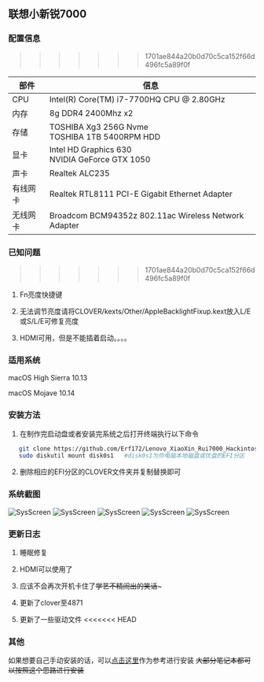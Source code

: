 ## 联想小新锐7000


### 配置信息 

>>>>>>> 1701ae844a20b0d70c5ca152f66d496fc5a89f0f

| 部件  | 信息 |
| ---- | --- |
| CPU  | Intel(R) Core(TM) i7-7700HQ CPU @ 2.80GHz |
| 内存 | 8g DDR4 2400Mhz x2 |
| 存储 | TOSHIBA Xg3 256G Nvme <br> TOSHIBA 1TB 5400RPM HDD |
| 显卡 | Intel HD Graphics 630 <br> NVIDIA GeForce GTX 1050 |
| 声卡 | Realtek ALC235 |
| 有线网卡 | Realtek RTL8111 PCI-E Gigabit Ethernet Adapter |
| 无线网卡 | Broadcom BCM94352z 802.11ac Wireless Network Adapter |



### 已知问题 
>>>>>>> 1701ae844a20b0d70c5ca152f66d496fc5a89f0f

1. Fn亮度快捷键

2. 无法调节亮度请将CLOVER/kexts/Other/AppleBacklightFixup.kext放入L/E或S/L/E可修复亮度

3. HDMI可用，但是不能插着启动。。。。

### 适用系统

macOS High Sierra 10.13 

macOS Mojave 10.14

### 安装方法

1. 在制作完启动盘或者安装完系统之后打开终端执行以下命令
 ```bash 
    git clone https://github.com/Erf172/Lenovo_XiaoXin_Rui7000_Hackintosh.git
    sudo diskutil mount disk0s1   #disk0s1为你电脑本地磁盘或优盘的EFI分区
```

2. 删除相应的EFI分区的CLOVER文件夹并复制替换即可   


    
### 系统截图
![SysScreen](https://img.vim-cn.com/6a/9ffd8b467320a6a6d5be385263b456cafd1888.png)
![SysScreen](https://img.vim-cn.com/49/5369b1e3bfd366b259dcd7aaa3d1ebdc77ade5.png)
![SysScreen](https://img.vim-cn.com/ca/f827ce420e148d75a905f8fd8c293272f9688f.png)
![SysScreen](https://img.vim-cn.com/0e/5ad521869b78531f3f094a10c3d8f747d4b703.png)
![SysScreen](https://img.vim-cn.com/2d/52e5b23fd51d3d54d48c641c18d31aae6bb9c7.png)


### 更新日志


1. 睡眠修复

2. HDMI可以使用了

3. 应该不会再次开机卡住了~~学艺不精闹出的笑话~~~

4. 更新了clover至4871

5. 更新了一些驱动文件
<<<<<<< HEAD


### 其他

如果想要自己手动安装的话，可以[点击这里](https://www.erf172.tk/2019/02/13/Hackintosh-Installation-on-Lenovo-Xiaoxin-Rui7000-1/)作为参考进行安装
~~大部分笔记本都可以按照这个思路进行安装~~

